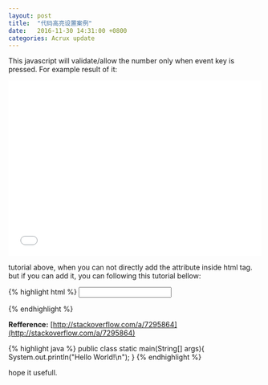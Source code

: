 ```yaml
---
layout: post
title:  "代码高亮设置案例"
date:   2016-11-30 14:31:00 +0800
categories: Acrux update
---
```


This javascript will validate/allow the number only when event key is pressed.
For example result of it:

<iframe width="100%" height="350" src="//jsfiddle.net/agaust/3qz105nn/embedded/html,result/dark/" allowfullscreen="allowfullscreen" frameborder="0"></iframe>

tutorial above, when you can not directly add the attribute inside html tag.
but if you can add it, you can following this tutorial bellow:

{% highlight html %}
<input id="id_price" type="number" min=0 onkeypress="return isNumber(event)"/>
<script type="text/javascript">
function isNumber(evt) {
    evt = (evt) ? evt : window.event;
    var charCode = (evt.which) ? evt.which : evt.keyCode;
    if (charCode > 31 && (charCode < 48 || charCode > 57)) {
        return false;
    }
    return true;
}
</script>
{% endhighlight %}

**Refference:** [http://stackoverflow.com/a/7295864](http://stackoverflow.com/a/7295864)

{% highlight java %}
public class static main(String[] args){
	System.out.println("Hello World!\n");
}
{% endhighlight %}

hope it usefull.